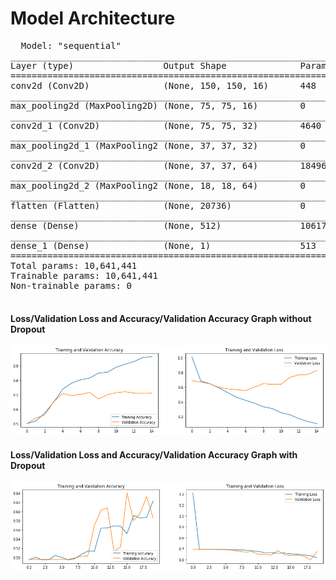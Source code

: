# Model Architecture
<pre>
  Model: "sequential"
_________________________________________________________________
Layer (type)                 Output Shape              Param #   
=================================================================
conv2d (Conv2D)              (None, 150, 150, 16)      448       
_________________________________________________________________
max_pooling2d (MaxPooling2D) (None, 75, 75, 16)        0         
_________________________________________________________________
conv2d_1 (Conv2D)            (None, 75, 75, 32)        4640      
_________________________________________________________________
max_pooling2d_1 (MaxPooling2 (None, 37, 37, 32)        0         
_________________________________________________________________
conv2d_2 (Conv2D)            (None, 37, 37, 64)        18496     
_________________________________________________________________
max_pooling2d_2 (MaxPooling2 (None, 18, 18, 64)        0         
_________________________________________________________________
flatten (Flatten)            (None, 20736)             0         
_________________________________________________________________
dense (Dense)                (None, 512)               10617344  
_________________________________________________________________
dense_1 (Dense)              (None, 1)                 513       
=================================================================
Total params: 10,641,441
Trainable params: 10,641,441
Non-trainable params: 0
_________________________________________________________________
</pre>

<h4> Loss/Validation Loss and Accuracy/Validation Accuracy Graph without Dropout</h4>

![Image description](https://github.com/asonib/deeplearning/blob/master/ConvoNet/tensorflow-image-classifier/graphs/without.png)

<h4> Loss/Validation Loss and Accuracy/Validation Accuracy Graph with Dropout</h4>

![Image description](https://github.com/asonib/deeplearning/blob/master/ConvoNet/tensorflow-image-classifier/graphs/with.png)
